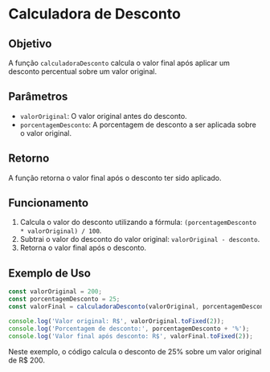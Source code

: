 # Calculadora de Desconto

## Objetivo
A função `calculadoraDesconto` calcula o valor final após aplicar um desconto percentual sobre um valor original.

## Parâmetros
- `valorOriginal`: O valor original antes do desconto.
- `porcentagemDesconto`: A porcentagem de desconto a ser aplicada sobre o valor original.

## Retorno
A função retorna o valor final após o desconto ter sido aplicado.

## Funcionamento
1. Calcula o valor do desconto utilizando a fórmula: `(porcentagemDesconto * valorOriginal) / 100`.
2. Subtrai o valor do desconto do valor original: `valorOriginal - desconto`.
3. Retorna o valor final após o desconto.

## Exemplo de Uso
```javascript
const valorOriginal = 200; 
const porcentagemDesconto = 25; 
const valorFinal = calculadoraDesconto(valorOriginal, porcentagemDesconto);

console.log('Valor original: R$', valorOriginal.toFixed(2));
console.log('Porcentagem de desconto:', porcentagemDesconto + '%');
console.log('Valor final após desconto: R$', valorFinal.toFixed(2));
```
Neste exemplo, o código calcula o desconto de 25% sobre um valor original de R$ 200.
